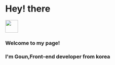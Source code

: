 <h1>Hey! there</h1>  <img src="https://media.giphy.com/media/hvRJCLFzcasrR4ia7z/giphy.gif" width="40px">
</br>
<h3>Welcome to my page!</h3>
<h3>I'm Goun,Front-end developer from korea 
 </br>
 
 
